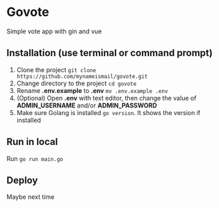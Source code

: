 # Govote
Simple vote app with gin and vue

## Installation (use terminal or command prompt)
1. Clone the project ```git clone https://github.com/mynameismail/govote.git```
2. Change directory to the project ```cd govote```
3. Rename **.env.example** to **.env** ```mv .env.example .env```
4. (Optional) Open **.env** with text editor, then change the value of **ADMIN_USERNAME** and/or **ADMIN_PASSWORD**
5. Make sure Golang is installed ```go version```. It shows the version if installed

## Run in local
Run ```go run main.go```

## Deploy
Maybe next time
